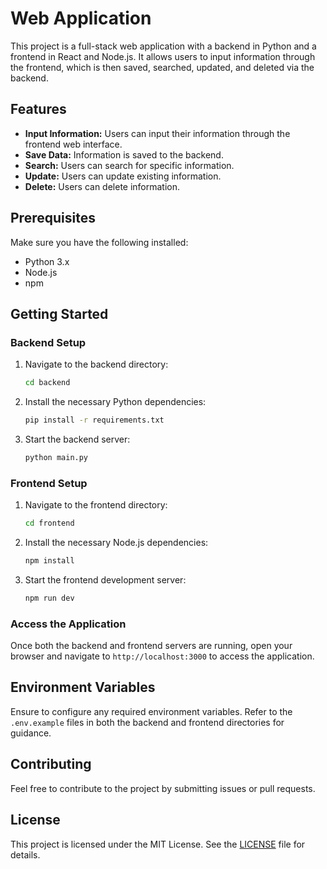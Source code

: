# Web Application

This project is a full-stack web application with a backend in Python and a frontend in React and Node.js. It allows users to input information through the frontend, which is then saved, searched, updated, and deleted via the backend.

## Features

- **Input Information:** Users can input their information through the frontend web interface.
- **Save Data:** Information is saved to the backend.
- **Search:** Users can search for specific information.
- **Update:** Users can update existing information.
- **Delete:** Users can delete information.

## Prerequisites

Make sure you have the following installed:

- Python 3.x
- Node.js
- npm

## Getting Started

### Backend Setup

1. Navigate to the backend directory:
    ```bash
    cd backend
    ```

2. Install the necessary Python dependencies:
    ```bash
    pip install -r requirements.txt
    ```

3. Start the backend server:
    ```bash
    python main.py
    ```

### Frontend Setup

1. Navigate to the frontend directory:
    ```bash
    cd frontend
    ```

2. Install the necessary Node.js dependencies:
    ```bash
    npm install
    ```

3. Start the frontend development server:
    ```bash
    npm run dev
    ```

### Access the Application

Once both the backend and frontend servers are running, open your browser and navigate to `http://localhost:3000` to access the application.

## Environment Variables

Ensure to configure any required environment variables. Refer to the `.env.example` files in both the backend and frontend directories for guidance.

## Contributing

Feel free to contribute to the project by submitting issues or pull requests.

## License

This project is licensed under the MIT License. See the [LICENSE](LICENSE) file for details.
